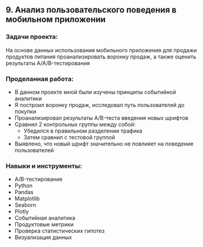 ## 9. Анализ пользовательского поведения в мобильном приложении

### Задачи проекта:
На основе данных использования мобильного приложения для продажи продуктов питания проанализировать воронку продаж, а также оценить результаты A/A/B-тестирования 

### Проделанная работа:

- В данном проекте мной были изучены принципы событийной аналитики
- Я построил воронку продаж, исследовал путь пользователей до покупки
- Проанализировал результаты A/B-теста введения новых шрифтов
- Сравнил 2 контрольных группы между собой:
    - Убедился в правильном разделении трафика
    - Затем сравнил с тестовой группой 
- Выявлено, что новый шрифт значительно не повлияет на поведение пользователей

### Навыки и инструменты:

- A/B-тестирование
- Python
- Pandas
- Matplotlib
- Seaborn
- Plotly
- Событийная аналитика
- Продуктовые метрики
- Проверка статистических гипотез
- Визуализация данных


